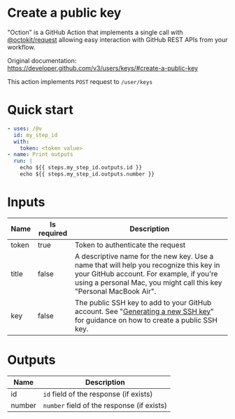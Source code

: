 # Create a public key

"Oction" is a GitHub Action that implements a single call with 
[@octokit/request](https://www.npmjs.com/package/@octokit/request)
allowing easy interaction with GitHub REST APIs from your workflow.

Original documentation: https://developer.github.com/v3/users/keys/#create-a-public-key

This action implements `POST` request to `/user/keys`


# Quick start

```yaml
- uses: /@v
  id: my_step_id
  with:
    token: <token value>
- name: Print outputs
  run: |
    echo ${{ steps.my_step_id.outputs.id }}
    echo ${{ steps.my_step_id.outputs.number }}
```


# Inputs

| Name | Is required | Description |
|---|---|---|
|token|true|Token to authenticate the request
|title|false|A descriptive name for the new key. Use a name that will help you recognize this key in your GitHub account. For example, if you're using a personal Mac, you might call this key "Personal MacBook Air".
|key|false|The public SSH key to add to your GitHub account. See "[Generating a new SSH key](https://help.github.com/articles/generating-a-new-ssh-key-and-adding-it-to-the-ssh-agent/)" for guidance on how to create a public SSH key.

# Outputs

| Name | Description |
|---|---|
|id|`id` field of the response (if exists)|
|number|`number` field of the response (if exists)|


